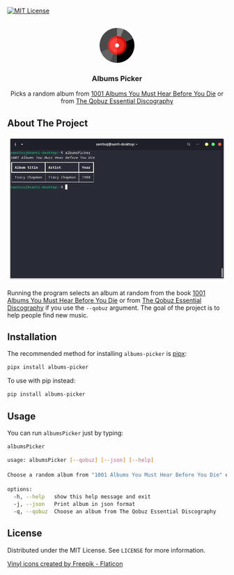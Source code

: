 [![MIT License][license-shield]][license-url]

<!-- Project Title and description -->
<br />
<div align="center">
  <a href="https://github.com/santi224m/1001-albums-picker">
    <img src="https://raw.githubusercontent.com/santi224m/1001-albums-picker/main/images/logo.png" alt="Logo" width="80" height="80">
  </a>

  <h3 align="center">Albums Picker</h3>

  <p align="center">
    Picks a random album from <a href="https://en.wikipedia.org/wiki/1001_Albums_You_Must_Hear_Before_You_Die">1001 Albums You Must Hear Before You Die</a>
    or from <a href="https://www.qobuz.com/us-en/awards/qobuz/discotheque_ideale/download-streaming-albums">The Qobuz Essential Discography</a>
  </p>
</div>

<!-- ABOUT THE PROJECT -->
## About The Project

![1001 Albums Picker Screen Shot][terminal-screenshot]

Running the program selects an album at random from the book [1001 Albums You Must Hear Before You Die](https://en.wikipedia.org/wiki/1001_Albums_You_Must_Hear_Before_You_Die) or from [The Qobuz Essential Discography](https://www.qobuz.com/us-en/awards/qobuz/discotheque_ideale/download-streaming-albums) if you use the ```--qobuz``` argument. The goal of the project is to help people find new music.

<!-- INSTALLATION -->
## Installation

The recommended method for installing ```albums-picker``` is [pipx](https://pipx.pypa.io/stable/):

```bash
pipx install albums-picker
```

To use with pip instead:

```bash
pip install albums-picker
```

<!-- USAGE EXAMPLES -->
## Usage

You can run ```albumsPicker``` just by typing:

```bash
albumsPicker
```

```bash
usage: albumsPicker [--qobuz] [--json] [--help]

Choose a random album from "1001 Albums You Must Hear Before You Die" or from "The Qobuz Essential Discography"

options:
  -h, --help   show this help message and exit
  -j, --json   Print album in json format
  -q, --qobuz  Choose an album from The Qobuz Essential Discography
```

<!-- LICENSE -->
## License

Distributed under the MIT License. See `LICENSE` for more information.

<!-- MARKDOWN LINKS & IMAGES -->
<!-- https://www.markdownguide.org/basic-syntax/#reference-style-links -->
[license-shield]: https://img.shields.io/github/license/santi224m/1001-albums-picker.svg?style=for-the-badge
[license-url]: https://github.com/santi224m/1001-albums-picker/blob/main/LICENSE
[terminal-screenshot]: https://raw.githubusercontent.com/santi224m/1001-albums-picker/main/images/screenshot_updated.png
<a href="https://www.flaticon.com/free-icons/vinyl" title="vinyl icons">Vinyl icons created by Freepik - Flaticon</a>
